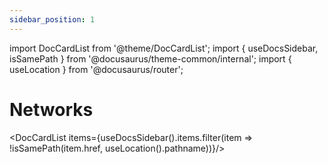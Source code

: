 ```yaml
---
sidebar_position: 1
---
```


import DocCardList from '@theme/DocCardList';
import { useDocsSidebar, isSamePath } from '@docusaurus/theme-common/internal';
import { useLocation } from '@docusaurus/router';

# Networks

<DocCardList items={useDocsSidebar().items.filter(item => !isSamePath(item.href, useLocation().pathname))}/>